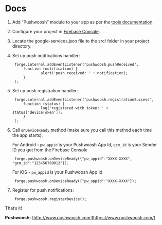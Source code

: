 Docs
====

1. Add “Pushwoosh” module to your app as per the
[tools documentation](https://trigger.io/docs/current/tools/module_config.html).

2. Configure your project in [Firebase Console](https://console.firebase.google.com/).

3. Locate the google-services.json file to the src/ folder in your project directory.

2. Set up push notifications handler:  

		forge.internal.addEventListener("pushwoosh.pushReceived",
			function (notification) {
			    	alert('push received: ' + notification);
			}
		);

3. Set up push registration handler:  

		forge.internal.addEventListener("pushwoosh.registrationSuccess",
			function (status) {
			    	log('registered with token: ' + status['deviceToken']);
			}
		);

4. Call `onDeviceReady` method (make sure you call this method each time the app starts):

	For Android - `pw_appid` is your Pushwoosh App Id, `gcm_id` is your Sender ID you got from the Firebase Console

		forge.pushwoosh.onDeviceReady({"pw_appid":"XXXX-XXXX", "gcm_id":"123456789012"});

	For iOS - `pw_appid` is your Pushwoosh App Id

		forge.pushwoosh.onDeviceReady({"pw_appid":"XXXX-XXXX"});


5. Register for push notifications:  

		forge.pushwoosh.registerDevice();

That’s it!

**Pushwoosh:**
[http://www.pushwoosh.com](https://www.pushwoosh.com/)
